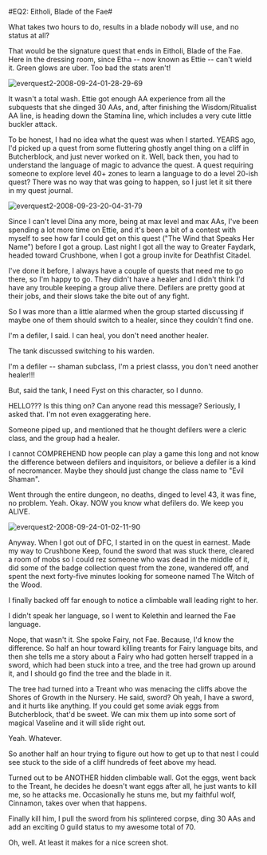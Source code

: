 #EQ2: Eitholi, Blade of the Fae#

What takes two hours to do, results in a blade nobody will use, and no status at all?

That would be the signature quest that ends in Eitholi, Blade of the Fae. Here in the dressing room, since Etha -- now known as Ettie -- can't wield it. Green glows are uber. Too bad the stats aren't!

![](http://westkarana.com/wp-content/uploads/2008/09/everquest2-2008-09-24-01-28-29-69.jpg "everquest2-2008-09-24-01-28-29-69")

It wasn't a total wash. Ettie got enough AA experience from all the subquests that she dinged 30 AAs, and, after finishing the Wisdom/Ritualist AA line, is heading down the Stamina line, which includes a very cute little buckler attack.

To be honest, I had no idea what the quest was when I started. YEARS ago, I'd picked up a quest from some fluttering ghostly angel thing on a cliff in Butcherblock, and just never worked on it. Well, back then, you had to understand the language of magic to advance the quest. A quest requiring someone to explore level 40+ zones to learn a language to do a level 20-ish quest? There was no way that was going to happen, so I just let it sit there in my quest journal.

![](http://westkarana.com/wp-content/uploads/2008/09/everquest2-2008-09-23-20-04-31-79.jpg "everquest2-2008-09-23-20-04-31-79")

Since I can't level Dina any more, being at max level and max AAs, I've been spending a lot more time on Ettie, and it's been a bit of a contest with myself to see how far I could get on this quest ("The Wind that Speaks Her Name") before I got a group. Last night I got all the way to Greater Faydark, headed toward Crushbone, when I got a group invite for Deathfist Citadel.

I've done it before, I always have a couple of quests that need me to go there, so I'm happy to go. They didn't have a healer and I didn't think I'd have any trouble keeping a group alive there. Defilers are pretty good at their jobs, and their slows take the bite out of any fight.

So I was more than a little alarmed when the group started discussing if maybe one of them should switch to a healer, since they couldn't find one.

I'm a defiler, I said. I can heal, you don't need another healer.

The tank discussed switching to his warden.

I'm a defiler -- shaman subclass, I'm a priest classs, you don't need another healer!!!

But, said the tank, I need Fyst on this character, so I dunno.

HELLO??? Is this thing on? Can anyone read this message? Seriously, I asked that. I'm not even exaggerating here.

Someone piped up, and mentioned that he thought defilers were a cleric class, and the group had a healer.

I cannot COMPREHEND how people can play a game this long and not know the difference between defilers and inquisitors, or believe a defiler is a kind of necromancer. Maybe they should just change the class name to "Evil Shaman".

Went through the entire dungeon, no deaths, dinged to level 43, it was fine, no problem. Yeah. Okay. NOW you know what defilers do. We keep you ALIVE.

![](http://westkarana.com/wp-content/uploads/2008/09/everquest2-2008-09-24-01-02-11-90.jpg "everquest2-2008-09-24-01-02-11-90")

Anyway. When I got out of DFC, I started in on the quest in earnest. Made my way to Crushbone Keep, found the sword that was stuck there, cleared a room of mobs so I could rez someone who was dead in the middle of it, did some of the badge collection quest from the zone, wandered off, and spent the next forty-five minutes looking for someone named The Witch of the Wood.

I finally backed off far enough to notice a climbable wall leading right to her.

I didn't speak her language, so I went to Kelethin and learned the Fae language.

Nope, that wasn't it. She spoke Fairy, not Fae. Because, I'd know the difference. So half an hour toward killing treants for Fairy language bits, and then she tells me a story about a Fairy who had gotten herself trapped in a sword, which had been stuck into a tree, and the tree had grown up around it, and I should go find the tree and the blade in it.

The tree had turned into a Treant who was menacing the cliffs above the Shores of Growth in the Nursery. He said, sword? Oh yeah, I have a sword, and it hurts like anything. If you could get some aviak eggs from Butcherblock, that'd be sweet. We can mix them up into some sort of magical Vaseline and it will slide right out.

Yeah. Whatever.

So another half an hour trying to figure out how to get up to that nest I could see stuck to the side of a cliff hundreds of feet above my head.

Turned out to be ANOTHER hidden climbable wall. Got the eggs, went back to the Treant, he decides he doesn't want eggs after all, he just wants to kill me, so he attacks me. Occasionally he stuns me, but my faithful wolf, Cinnamon, takes over when that happens.

Finally kill him, I pull the sword from his splintered corpse, ding 30 AAs and add an exciting 0 guild status to my awesome total of 70.

Oh, well. At least it makes for a nice screen shot.

